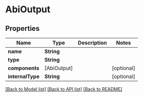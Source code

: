 # AbiOutput

## Properties
Name | Type | Description | Notes
------------ | ------------- | ------------- | -------------
**name** | **String** |  | 
**type** | **String** |  | 
**components** | [AbiOutput] |  | [optional] 
**internalType** | **String** |  | [optional] 

[[Back to Model list]](../README.md#documentation-for-models) [[Back to API list]](../README.md#documentation-for-api-endpoints) [[Back to README]](../README.md)


